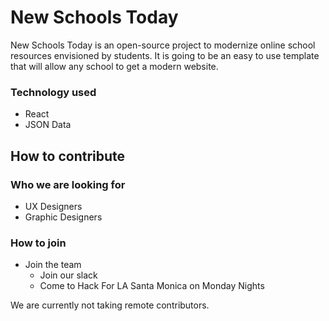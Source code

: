 # New Schools Today

New Schools Today is an open-source project to modernize online school resources envisioned by students. It is going to be an easy to use template that will allow any school to get a modern website.


### Technology used

- React
- JSON Data



## How to contribute

### Who we are looking for
- UX Designers
- Graphic Designers

### How to join
- Join the team
  - Join our slack
  - Come to Hack For LA Santa Monica on Monday Nights

We are currently not taking remote contributors.
